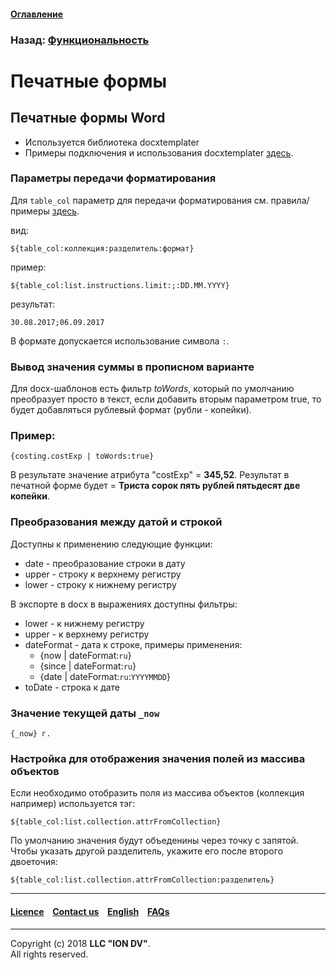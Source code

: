 #### [Оглавление](/docs/ru/index.md)

### Назад: [Функциональность](/docs/ru/2_system_description/functionality/functionality.md)

# Печатные формы

## Печатные формы Word

- Используется библиотека docxtemplater
- Примеры подключения и использования docxtemplater [здесь](http://javascript-ninja.fr/docxtemplater/v1/examples/demo.html).

### Параметры передачи форматирования

Для `table_col` параметр для передачи форматирования см. правила/примеры [здесь](https://momentjs.com/docs/#/displaying/).

вид: 
```
${table_col:коллекция:разделитель:формат}
```
пример:
```
${table_col:list.instructions.limit:;:DD.MM.YYYY}
```
результат:
```
30.08.2017;06.09.2017
```
В формате допускается использование символа `:`.

### Вывод значения суммы в прописном варианте

Для docx-шаблонов есть фильтр *toWords*, который по умолчанию преобразует просто в текст, если добавить вторым параметром true, то будет добавляться рублевый формат (рубли - копейки).

### Пример:
```
{costing.costExp | toWords:true}
```

В результате значение атрибута "costExp" = **345,52**. Результат в печатной форме будет = **Триста сорок пять рублей пятьдесят две копейки**.

### Преобразования между датой и строкой

Доступны к применению следующие функции:
* date - преобразование строки в дату
* upper - строку к верхнему регистру
* lower - строку к нижнему регистру

В экспорте в docx в выражениях доступны фильтры:
* lower - к нижнему регистру
* upper - к верхнему регистру
* dateFormat - дата к строке, примеры применения:
  * {now | dateFormat:`ru`}
  * {since | dateFormat:`ru`}
  * {date | dateFormat:`ru`:`YYYYMMDD`}
* toDate - строка к дате

### Значение текущей даты `_now`

```
{_now} г.
```

### Настройка для отображения значения полей из массива объектов

Если необходимо отобразить поля из массива объектов (коллекция например) используется тэг:

```
${table_col:list.collection.attrFromCollection}
```

По умолчанию значения будут объеденины через точку с запятой. Чтобы указать другой разделитель, укажите его после второго двоеточия:

```
${table_col:list.collection.attrFromCollection:разделитель}
```

--------------------------------------------------------------------------  


 #### [Licence](/LICENCE.md) &ensp;  [Contact us](https://iondv.com) &ensp;  [English](/docs/en/2_system_description/functionality/printed_forms.md)   &ensp; [FAQs](/faqs.md)  <div><img src="https://mc.iondv.com/watch/local/docs/framework" style="position:absolute; left:-9999px;" height=1 width=1 alt="iondv metrics"></div>         



--------------------------------------------------------------------------  

Copyright (c) 2018 **LLC "ION DV"**.  
All rights reserved. 